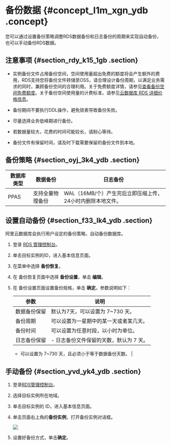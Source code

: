 # 备份数据 {#concept_l1m_xgn_ydb .concept}

您可以通过设置备份策略调整RDS数据备份和日志备份的周期来实现自动备份，也可以手动备份RDS数据。

## 注意事项 {#section_rdy_k15_1gb .section}

-   实例备份文件占用备份空间，空间使用量超出免费的额度将会产生额外的费用，RDS支持您将备份文件转储至OSS，请合理设计备份周期，以满足业务需求的同时，兼顾备份空间的合理利用。关于免费额度详情，请参见[查看备份空间免费额度](cn.zh-CN/用户指南PPAS版/备份数据/查看备份空间免费额度.md#)。关于备份空间使用量的计费标准，请参见[云数据库 RDS 详细价格信息](https://www.aliyun.com/price/product#/rds/detail)。

-   备份期间不要执行DDL操作，避免锁表导致备份失败。
-   尽量选择业务低峰期进行备份。
-   若数据量较大，花费的时间可能较长，请耐心等待。
-   备份文件有保留时间，请及时下载需要保留的备份文件到本地。

## 备份策略 {#section_oyj_3k4_ydb .section}

|数据库类型|数据备份|日志备份|
|-----|----|----|
|PPAS|支持全量物理备份|WAL（16MB/个）产生完后立即压缩上传，24小时内删除本地文件。|

## 设置自动备份 {#section_f33_lk4_ydb .section}

阿里云数据库会执行用户设定的备份策略，自动备份数据库。

1.  登录 [RDS 管理控制台](https://rds.console.aliyun.com)。
2.  单击目标实例的ID，进入基本信息页面。
3.  在菜单中选择 **备份恢复**。
4.  在 备份恢复页面中选择 **备份设置**，单击 **编辑**。
5.  在 备份设置页面设置备份规格，单击 **确定**。参数说明如下：

    |参数|说明|
    |--|--|
    |数据备份保留|默认为7天，可以设置为 7~730 天。|
    |备份周期|可以设置为一星期中的某一天或者某几天。|
    |备份时间|可以设置为任意时段，以小时为单位。|
    |日志备份保留|     -   日志备份文件保留的天数，默认为 7 天。
    -   可以设置为 7~730 天，且必须小于等于数据备份天数。
 |


## 手动备份 {#section_yvd_yk4_ydb .section}

1.  登录[RDS管理控制台](https://rds.console.aliyun.com/)。
2.  选择目标实例所在地域。
3.  单击目标实例的 ID，进入基本信息页面。
4.  单击页面右上角的**备份实例**，打开备份实例对话框。

    ![](http://static-aliyun-doc.oss-cn-hangzhou.aliyuncs.com/assets/img/62103/154684358731503_zh-CN.png)

5.  设置好备份方式，单击**确定**。

